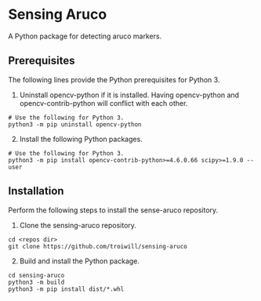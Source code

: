 # Sensing Aruco

A Python package for detecting aruco markers.

## Prerequisites

The following lines provide the Python prerequisites for Python 3.

1) Uninstall opencv-python if it is installed. Having opencv-python and opencv-contrib-python will conflict with each other.
```
# Use the following for Python 3.
python3 -m pip uninstall opencv-python
```

2) Install the following Python packages.
```
# Use the following for Python 3.
python3 -m pip install opencv-contrib-python>=4.6.0.66 scipy>=1.9.0 --user
```

## Installation

Perform the following steps to install the sense-aruco repository.
1) Clone the sensing-aruco repository.
```
cd <repos dir>
git clone https://github.com/troiwill/sensing-aruco
```

2) Build and install the Python package.
```
cd sensing-aruco
python3 -m build
python3 -m pip install dist/*.whl
```
